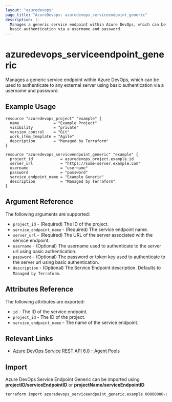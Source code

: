 ```yaml
---
layout: "azuredevops"
page_title: "AzureDevops: azuredevops_serviceendpoint_generic"
description: |-
  Manages a generic service endpoint within Azure DevOps, which can be used to authenticate to any external server using
  basic authentication via a username and password.
---
```


# azuredevops_serviceendpoint_generic

Manages a generic service endpoint within Azure DevOps, which can be used to authenticate to any external server using
basic authentication via a username and password.

## Example Usage

```hcl
resource "azuredevops_project" "example" {
  name               = "Example Project"
  visibility         = "private"
  version_control    = "Git"
  work_item_template = "Agile"
  description        = "Managed by Terraform"
}

resource "azuredevops_serviceendpoint_generic" "example" {
  project_id            = azuredevops_project.example.id
  server_url            = "https://some-server.example.com"
  username              = "username"
  password              = "password"
  service_endpoint_name = "Example Generic"
  description           = "Managed by Terraform"
}
```

## Argument Reference

The following arguments are supported:

- `project_id` - (Required) The ID of the project.
- `service_endpoint_name` - (Required) The service endpoint name.
- `server_url` - (Required) The URL of the server associated with the service endpoint.
- `username` - (Optional) The username used to authenticate to the server url using basic authentication.
- `password` - (Optional) The password or token key used to authenticate to the server url using basic authentication.
- `description` - (Optional) The Service Endpoint description. Defaults to `Managed by Terraform`.

## Attributes Reference

The following attributes are exported:

- `id` - The ID of the service endpoint.
- `project_id` - The ID of the project.
- `service_endpoint_name` - The name of the service endpoint.

## Relevant Links

- [Azure DevOps Service REST API 6.0 - Agent Pools](https://docs.microsoft.com/en-us/rest/api/azure/devops/serviceendpoint/endpoints?view=azure-devops-rest-6.0)

## Import

Azure DevOps Service Endpoint Generic can be imported using **projectID/serviceEndpointID** or
**projectName/serviceEndpointID**

```sh
terraform import azuredevops_serviceendpoint_generic.example 00000000-0000-0000-0000-000000000000/00000000-0000-0000-0000-000000000000
```
